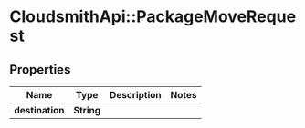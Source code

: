 # CloudsmithApi::PackageMoveRequest

## Properties
Name | Type | Description | Notes
------------ | ------------- | ------------- | -------------
**destination** | **String** |  | 


